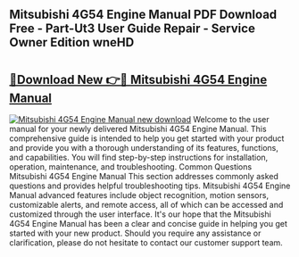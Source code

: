 ## Mitsubishi 4G54 Engine Manual PDF Download Free - Part-Ut3 User Guide Repair - Service Owner Edition wneHD

# <h2><a href="http://bc94849.oget.top/?id=Mitsubishi+4G54+Engine+Manual">🔗Download New 👉🔴 Mitsubishi 4G54 Engine Manual</a></h2>

[![Mitsubishi 4G54 Engine Manual new download](https://i.imgur.com/5g1atiW.png)](http://bc94849.oget.top/?id=Mitsubishi+4G54+Engine+Manual)
Welcome to the user manual for your newly delivered Mitsubishi 4G54 Engine Manual. This comprehensive guide is intended to help you get started with your product and provide you with a thorough understanding of its features, functions, and capabilities. You will find step-by-step instructions for installation, operation, maintenance, and troubleshooting. Common Questions Mitsubishi 4G54 Engine Manual This section addresses commonly asked questions and provides helpful troubleshooting tips. Mitsubishi 4G54 Engine Manual advanced features include object recognition, motion sensors, customizable alerts, and remote access, all of which can be accessed and customized through the user interface. It's our hope that the Mitsubishi 4G54 Engine Manual has been a clear and concise guide in helping you get started with your new product. Should you require any assistance or clarification, please do not hesitate to contact our customer support team.
